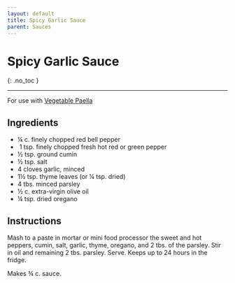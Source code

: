 ```yaml
---
layout: default
title: Spicy Garlic Sauce
parent: Sauces
---
```


# Spicy Garlic Sauce
{: .no_toc }

---
For use with <a href = "./../../main_meals/vegetable_paella" target = "_blank">Vegetable Paella</a>

## Ingredients
<ul>
	<li>¼ c. finely chopped red bell pepper</li>
	<li> 1 tsp. finely chopped fresh hot red or green pepper</li>
	<li>½ tsp. ground cumin</li>
	<li>½ tsp. salt</li>
	<li>4 cloves garlic, minced</li>
	<li>1½ tsp. thyme leaves (or ¼ tsp. dried)</li>
	<li>4 tbs. minced parsley</li>
	<li>½ c. extra-virgin olive oil</li>
	<li>¼ tsp. dried oregano</li>
</ul>

## Instructions
Mash to a paste in mortar or mini food processor the sweet and hot peppers, cumin, salt, garlic, thyme, oregano, and 2 tbs. of the parsley. Stir in oil and remaining 2 tbs. parsley. Serve. Keeps up to 24 hours in the fridge.

Makes ¾ c. sauce.